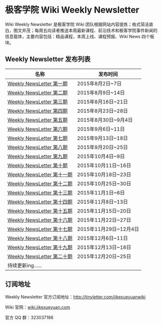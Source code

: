 # 极客学院 Wiki Weekly Newsletter

Wiki Weekly Newsletter 是极客学院 Wiki 团队根据网站内容提炼；格式简洁直白，图文并茂；每周五向读者推送本周最新课程、前沿技术和极客学院事件新闻的信息载体，主要内容包括：精品课程，本周上线、课程预报、Wiki News 四个板块。

## Weekly Newsletter 发布列表

|名称|发布时间|
|------|-----------|
|[Weekly NewsLetter 第一期](newsletter-one.md) |2015年8月2日~7日|
|[Weekly NewsLetter 第二期](newsletter-two.md) |2015年8月9日~14日|
|[Weekly NewsLetter 第三期](newsletter-three.md) |2015年8月16日~21日|
|[Weekly NewsLetter 第四期](newsletter-four.md) |2015年8月23日~28日|
|[Weekly NewsLetter 第五期](newsletter-five.md) |2015年8月30日~9月4日|
|[Weekly NewsLetter 第六期](newsletter-six.md) |2015年9月6日~11日|
|[Weekly NewsLetter 第七期](newsletter-seven.md) |2015年9月13日~18日|
|[Weekly NewsLetter 第八期](newsletter-eight.md) |2015年9月20日~25日|
|[Weekly NewsLetter 第九期](newsletter-nine.md) |2015年10月4日~9日|
|[Weekly NewsLetter 第十期](newsletter-ten.md) |2015年10月11日~16日|
|[Weekly NewsLetter 第十一期](newsletter-eleven.md) |2015年10月18日~23日|
|[Weekly NewsLetter 第十二期](newsletter-twelve.md) |2015年10月25日~30日|
|[Weekly NewsLetter 第十三期](newsletter-thirteen.md) |2015年11月1日~6日|
|[Weekly NewsLetter 第十四期](newsletter-fourteen.md) |2015年11月8日~13日|
|[Weekly NewsLetter 第十五期](newsletter-fifteen.md) |2015年11月15日~20日|
|[Weekly NewsLetter 第十六期](newsletter-sixteen.md) |2015年11月22日~27日|
|[Weekly NewsLetter 第十七期](newsletter-seventeen.md) |2015年11月29日~12月4日|
|[Weekly NewsLetter 第十八期](newsletter-eighteen.md) |2015年12月6日~11日|
|[Weekly NewsLetter 第十九期](newsletter-nineteen.md) |2015年12月13日~18日|
|[Weekly NewsLetter 第二十期](newsletter-twenty.md) |2015年12月20日~25日|
|持续更新ing......||

## 订阅地址

Weekly Newsletter 官方订阅地址：<http://tinyletter.com/jikexueyuanwiki>

Wiki 官网：[wiki.jikexueyuan.com](http://wiki.jikexueyuan.com/)

官方 QQ 群：323037186

